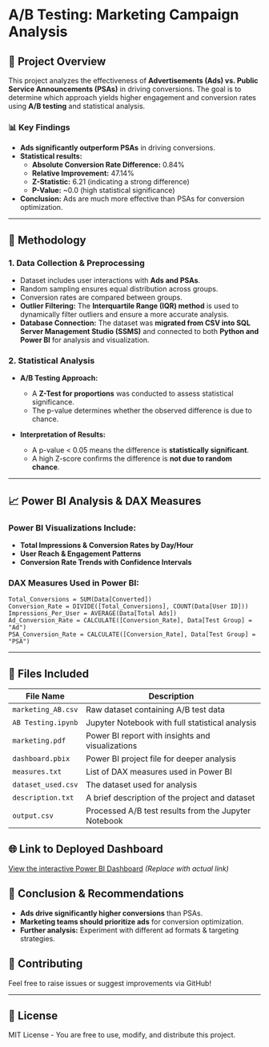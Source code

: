 # A/B Testing: Marketing Campaign Analysis

## 📌 Project Overview
This project analyzes the effectiveness of **Advertisements (Ads) vs. Public Service Announcements (PSAs)** in driving conversions. The goal is to determine which approach yields higher engagement and conversion rates using **A/B testing** and statistical analysis.

### 📊 Key Findings
- **Ads significantly outperform PSAs** in driving conversions.
- **Statistical results:**
  - **Absolute Conversion Rate Difference:** 0.84%
  - **Relative Improvement:** 47.14%
  - **Z-Statistic:** 6.21 (indicating a strong difference)
  - **P-Value:** ~0.0 (high statistical significance)
- **Conclusion:** Ads are much more effective than PSAs for conversion optimization.

---
## 🧪 Methodology
### **1. Data Collection & Preprocessing**
- Dataset includes user interactions with **Ads and PSAs**.
- Random sampling ensures equal distribution across groups.
- Conversion rates are compared between groups.
- **Outlier Filtering:** The **Interquartile Range (IQR) method** is used to dynamically filter outliers and ensure a more accurate analysis.
- **Database Connection:** The dataset was **migrated from CSV into SQL Server Management Studio (SSMS)** and connected to both **Python and Power BI** for analysis and visualization.

### **2. Statistical Analysis**
- **A/B Testing Approach:** 
  - A **Z-Test for proportions** was conducted to assess statistical significance.
  - The p-value determines whether the observed difference is due to chance.
  
- **Interpretation of Results:**
  - A p-value < 0.05 means the difference is **statistically significant**.
  - A high Z-score confirms the difference is **not due to random chance**.

---
## 📈 Power BI Analysis & DAX Measures
### **Power BI Visualizations Include:**
- **Total Impressions & Conversion Rates by Day/Hour**
- **User Reach & Engagement Patterns**
- **Conversion Rate Trends with Confidence Intervals**

### **DAX Measures Used in Power BI:**
```DAX
Total_Conversions = SUM(Data[Converted])
Conversion_Rate = DIVIDE([Total_Conversions], COUNT(Data[User ID]))
Impressions_Per_User = AVERAGE(Data[Total Ads])
Ad_Conversion_Rate = CALCULATE([Conversion_Rate], Data[Test Group] = "Ad")
PSA_Conversion_Rate = CALCULATE([Conversion_Rate], Data[Test Group] = "PSA")
```

---
## 📂 Files Included
| File Name | Description |
|-----------|-------------|
| `marketing_AB.csv` | Raw dataset containing A/B test data |
| `AB Testing.ipynb` | Jupyter Notebook with full statistical analysis |
| `marketing.pdf` | Power BI report with insights and visualizations |
| `dashboard.pbix` | Power BI project file for deeper analysis |
| `measures.txt` | List of DAX measures used in Power BI |
| `dataset_used.csv` | The dataset used for analysis |
| `description.txt` | A brief description of the project and dataset |
| `output.csv` | Processed A/B test results from the Jupyter Notebook |

## 🌐 Link to Deployed Dashboard
[View the interactive Power BI Dashboard](#) *(Replace with actual link)*

## 🚀 Conclusion & Recommendations
- **Ads drive significantly higher conversions** than PSAs.
- **Marketing teams should prioritize ads** for conversion optimization.
- **Further analysis:** Experiment with different ad formats & targeting strategies.

## 🤝 Contributing
Feel free to raise issues or suggest improvements via GitHub!

---
## 📝 License
MIT License - You are free to use, modify, and distribute this project.


